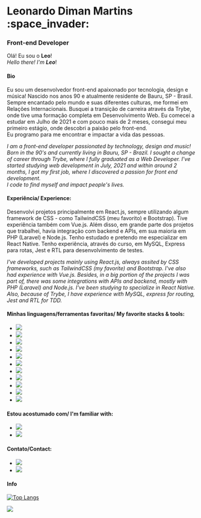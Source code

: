 <h1>Leonardo Diman Martins :space_invader:</h1> 
<h3>Front-end Developer</strong></h3>

Olá! Eu sou o <strong>Leo</strong>! <br>
*Hello there! I'm <strong>Leo</strong>*!

<h4>Bio</h4>

<p>Eu sou um desenvolvedor front-end apaixonado por tecnologia, design e música! Nascido nos anos 90 e atualmente residente de Bauru, SP - Brasil. Sempre encantado pelo mundo e suas diferentes culturas, me formei em Relações Internacionais. Busquei a transição de carreira através da Trybe, onde tive uma formação completa em Desenvolvimento Web. Eu comecei a estudar em Julho de 2021 e com pouco mais de 2 meses, consegui meu primeiro estágio, onde descobri a paixão pelo front-end.
<br>
Eu programo para me encontrar e impactar a vida das pessoas.</p>

*I am a front-end developer passionated by technology, design and music! Born in the 90's and currently living in Bauru, SP - Brazil. I sought a change of career through Trybe, where I fully graduated as a Web Developer. I've started studying web development in July, 2021 and within around 2 months, I got my first job, where I discovered a passion for front end development.
<br>
I code to find myself and impact people's lives.*

<h4>Experiência/ Experience:</h4>

<p>Desenvolvi projetos principalmente em React.js, sempre utilizando algum framework de CSS - como TailwindCSS (meu favorito) e Bootstrap). Tive experiência também com Vue.js. Além disso, em grande parte dos projetos que trabalhei, havia integração com backend e APIs, em sua maioria em PHP (Laravel) e Node.js. Tenho estudado e pretendo me especializar em React Native. Tenho experiência, através do curso, em MySQL, Express para rotas, Jest e RTL para desenvolvimento de testes.</p>

*I've developed projects mainly using React.js, always assited by CSS frameworks, such as TailwindCSS (my favorite) and Bootstrap. I've also had experience with Vue.js. Besides, in a big portion of the projects I was part of, there was some integrations with APIs and backend, mostly with PHP (Laravel) and Node.js. I've been studying to specialize in React Native. Also, because of Trybe, I have experience with MySQL, express for routing, Jest and RTL for TDD.*

<h4>Minhas linguagens/ferramentas favoritas/ My favorite stacks & tools:</h4>

* <img src="https://img.shields.io/badge/React.js-61DAFB?logo=react&logoColor=black&style=flat" />
* <img src="https://img.shields.io/badge/React Router-CA4245?logo=reactrouter&logoColor=white&style=flat" />
* <img src="https://img.shields.io/badge/Testing Library-E33332?logo=testinglibrary&logoColor=white&style=flat" />
* <img src="https://img.shields.io/badge/Docker-2496ED?logo=docker&logoColor=white&style=flat" />
* <img src="https://img.shields.io/badge/Vue.js-4FC08D?logo=vue.js&logoColor=white&style=flat" />
* <img src="https://img.shields.io/badge/Node.js-339933?logo=node.js&logoColor=white&style=flat" />
* <img src="https://img.shields.io/badge/TailwindCSS-06B6D4?logo=tailwindcss&logoColor=white&style=flat" />
* <img src="https://img.shields.io/badge/BootstrapCSS-7952B3?logo=bootstrap&logoColor=white&style=flat" />
* <img src="https://img.shields.io/badge/JavaScript-F7DF1E?logo=javascript&logoColor=black&style=flat" />
* <img src="https://img.shields.io/badge/MySQL-4479A1?logo=mysql&logoColor=white&style=flat" />
* <img src="https://img.shields.io/badge/React Native-61DAFB?logo=react&logoColor=black&style=flat" />

<h4>Estou acostumado com/ I'm familiar with:</h4>

* <img src="https://img.shields.io/badge/Windows-0078D6?logo=windows&logoColor=white&style=flat" />
* <img src="https://img.shields.io/badge/Linux-FCC624?logo=linux&logoColor=black&style=flat" />

<h4>Contato/Contact:</h4>

* <a href="https://www.linkedin.com/in/leonardodiman/" target="_blank"><img src="https://img.shields.io/badge/Linkedin-0A66C2?logo=linkedin&logoColor=white&style=flat" /></a>
* <a href="mailto:leonardo.diman@gmail.com" target="_blank"><img src="https://img.shields.io/badge/Gmail-EA4335?logo=gmail&logoColor=white&style=flat" /></a>

<h4>Info</h4>

[![Top Langs](https://github-readme-stats.vercel.app/api/top-langs/?username=leodiman182)](https://github.com/anuraghazra/github-readme-stats)

<img src="https://github-readme-stats.vercel.app/api?username=leodiman182&count_private=true&theme=radical&show_icons=true" />
